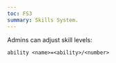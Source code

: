 ```yaml
---
toc: FS3
summary: Skills System.
---
```

Admins can adjust skill levels:

`ability <name>=<ability>/<number>`
